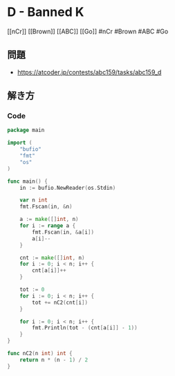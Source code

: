 # D - Banned K
[[nCr]] [[Brown]] [[ABC]] [[Go]]
#nCr #Brown #ABC #Go 

## 問題
- https://atcoder.jp/contests/abc159/tasks/abc159_d

## 解き方
### Code
```go
package main

import (
	"bufio"
	"fmt"
	"os"
)

func main() {
	in := bufio.NewReader(os.Stdin)

	var n int
	fmt.Fscan(in, &n)

	a := make([]int, n)
	for i := range a {
		fmt.Fscan(in, &a[i])
		a[i]--
	}

	cnt := make([]int, n)
	for i := 0; i < n; i++ {
		cnt[a[i]]++
	}

	tot := 0
	for i := 0; i < n; i++ {
		tot += nC2(cnt[i])
	}

	for i := 0; i < n; i++ {
		fmt.Println(tot - (cnt[a[i]] - 1))
	}
}

func nC2(n int) int {
	return n * (n - 1) / 2
}
```